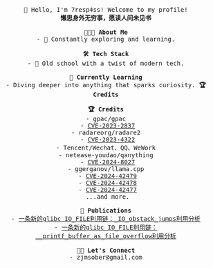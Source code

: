 <p align="center">
    <samp>
        <br>👋 Hello, I'm 7resp4ss! Welcome to my profile!
        <br><strong>懒思身外无穷事，愿读人间未见书</strong>
        <br><br><strong>👨🏻‍💻&nbsp;About Me</strong>
        <br>-&nbsp;🌱&nbsp;Constantly exploring and learning.
        <br><br><strong>🛠 Tech Stack</strong>
        <br>-&nbsp;🦕&nbsp;Old school with a twist of modern tech.
        <br><br><strong>🔧&nbsp;Currently Learning</strong>
        <br>-&nbsp;Diving deeper into anything that sparks curiosity.
        <strong>🏆 Credits</strong>
        <br><br><strong>🏆 Credits</strong>
        <br>-&nbsp;gpac/gpac
        <br>&emsp;- <a href="https://cve.mitre.org/cgi-bin/cvename.cgi?name=CVE-2023-2837">CVE-2023-2837</a>
        <br>-&nbsp;radareorg/radare2
        <br>&emsp;- <a href="https://cve.mitre.org/cgi-bin/cvename.cgi?name=CVE-2023-4322">CVE-2023-4322</a>
        <br>-&nbsp;Tencent/Wechat、QQ、WeWork
        <br>-&nbsp;netease-youdao/qanything
        <br>&emsp;- <a href="https://www.cve.org/CVERecord?id=CVE-2024-8027">CVE-2024-8027</a>
        <br>-&nbsp;ggerganov/llama.cpp
        <br>&emsp;- <a href="https://github.com/ggerganov/llama.cpp/security/advisories/GHSA-wcr5-566p-9cwj">CVE-2024-42479</a>
        <br>&emsp;- <a href="https://github.com/ggerganov/llama.cpp/security/advisories/GHSA-5vm9-p64x-gqw9">CVE-2024-42478</a>
        <br>&emsp;- <a href="https://github.com/ggerganov/llama.cpp/security/advisories/GHSA-mqp6-7pv6-fqjf">CVE-2024-42477</a>
        <br>&nbsp;...and more.
        <br><br><strong>📕 Publications</strong>
        <br>- <a href="https://www.cnblogs.com/7resp4ss/p/17486261.html" target="_blank">一条新的glibc IO_FILE利用链：_IO_obstack_jumps利用分析</a>
        <br>- <a href="https://bbs.kanxue.com/thread-276471.htm" target="_blank">一条新的glibc IO_FILE利用链：__printf_buffer_as_file_overflow利用分析</a>
        <br><br><strong>🤝🏻&nbsp;Let's Connect</strong>
        <br>- zjmsober@gmail.com
    </samp>
</p>
